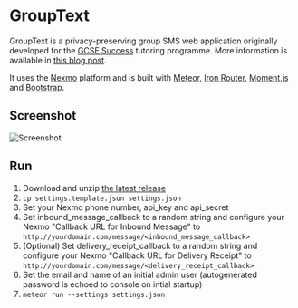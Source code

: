 GroupText
=========
GroupText is a privacy-preserving group SMS web application originally developed for the [GCSE Success](http://www.gcsesuccess.org/) tutoring programme. More information is available in [this blog post](http://markwoodbridge.com/2013/09/05/grouptext.html).

It uses the [Nexmo](https://www.nexmo.com/) platform and is built with [Meteor](http://www.meteor.com/), [Iron Router](https://github.com/EventedMind/iron-router), [Moment.js](http://momentjs.com/) and [Bootstrap](http://getbootstrap.com/).

Screenshot
----------
![Screenshot](https://dl.dropboxusercontent.com/u/1120779/GroupText%20Screenshot.png)

Run
---
1. Download and unzip [the latest release](https://github.com/mrw34/grouptext/releases)
1. ```cp settings.template.json settings.json```
1. Set your Nexmo phone number, api\_key and api\_secret
1. Set inbound\_message\_callback to a random string and configure your Nexmo "Callback URL for Inbound Message" to `http://yourdomain.com/message/<inbound_message_callback>`
1. (Optional) Set delivery\_receipt\_callback to a random string and configure your Nexmo "Callback URL for Delivery Receipt" to `http://yourdomain.com/message/<delivery_receipt_callback>`
1. Set the email and name of an initial admin user (autogenerated password is echoed to console on intial startup)
1. ```meteor run --settings settings.json```
